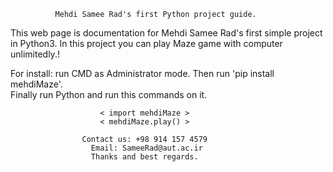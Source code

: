              Mehdi Samee Rad's first Python project guide. 

This web page is documentation for Mehdi Samee Rad's first simple project in Python3. 
        In this project you can play Maze game with computer unlimitedly.! 

  For install: run CMD as Administrator mode. Then run 'pip install mehdiMaze'.  
            Finally run Python and run this commands on it. 

                        < import mehdiMaze > 
                        < mehdiMaze.play() > 
                        
                    Contact us: +98 914 157 4579 
                      Email: SameeRad@aut.ac.ir 
                      Thanks and best regards. 